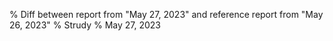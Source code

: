 % Diff between report from "May 27, 2023" and reference report from "May 26, 2023"
% Strudy
% May 27, 2023


